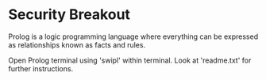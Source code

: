 # Security Breakout

Prolog is a logic programming language where everything can be expressed as relationships known as facts and rules.

Open Prolog terminal using 'swipl' within terminal. Look at 'readme.txt' for further instructions. 
